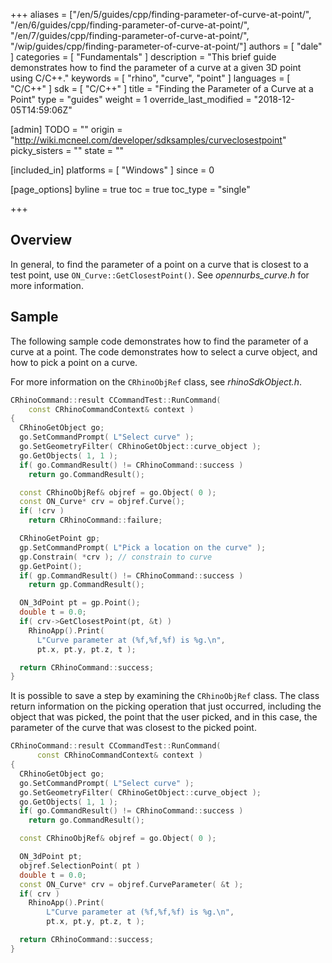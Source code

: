 +++
aliases = ["/en/5/guides/cpp/finding-parameter-of-curve-at-point/", "/en/6/guides/cpp/finding-parameter-of-curve-at-point/", "/en/7/guides/cpp/finding-parameter-of-curve-at-point/", "/wip/guides/cpp/finding-parameter-of-curve-at-point/"]
authors = [ "dale" ]
categories = [ "Fundamentals" ]
description = "This brief guide demonstrates how to find the parameter of a curve at a given 3D point using C/C++."
keywords = [ "rhino", "curve", "point" ]
languages = [ "C/C++" ]
sdk = [ "C/C++" ]
title = "Finding the Parameter of a Curve at a Point"
type = "guides"
weight = 1
override_last_modified = "2018-12-05T14:59:06Z"

[admin]
TODO = ""
origin = "http://wiki.mcneel.com/developer/sdksamples/curveclosestpoint"
picky_sisters = ""
state = ""

[included_in]
platforms = [ "Windows" ]
since = 0

[page_options]
byline = true
toc = true
toc_type = "single"

+++

 
## Overview

In general, to find the parameter of a point on a curve that is closest to a test point, use `ON_Curve::GetClosestPoint()`.  See *opennurbs_curve.h* for more information.

## Sample

The following sample code demonstrates how to find the parameter of a curve at a point.  The code demonstrates how to select a curve object, and how to pick a point on a curve.

For more information on the `CRhinoObjRef` class, see *rhinoSdkObject.h*.

```cpp
CRhinoCommand::result CCommandTest::RunCommand(
    const CRhinoCommandContext& context )
{
  CRhinoGetObject go;
  go.SetCommandPrompt( L"Select curve" );
  go.SetGeometryFilter( CRhinoGetObject::curve_object );
  go.GetObjects( 1, 1 );
  if( go.CommandResult() != CRhinoCommand::success )
    return go.CommandResult();

  const CRhinoObjRef& objref = go.Object( 0 );
  const ON_Curve* crv = objref.Curve();
  if( !crv )
    return CRhinoCommand::failure;

  CRhinoGetPoint gp;
  gp.SetCommandPrompt( L"Pick a location on the curve" );
  gp.Constrain( *crv ); // constrain to curve
  gp.GetPoint();
  if( gp.CommandResult() != CRhinoCommand::success )
    return gp.CommandResult();

  ON_3dPoint pt = gp.Point();
  double t = 0.0;
  if( crv->GetClosestPoint(pt, &t) )
    RhinoApp().Print(
      L"Curve parameter at (%f,%f,%f) is %g.\n",
      pt.x, pt.y, pt.z, t );

  return CRhinoCommand::success;
}
```

It is possible to save a step by examining the `CRhinoObjRef` class.  The class return information on the picking operation that just occurred, including the object that was picked, the point that the user picked, and in this case, the parameter of the curve that was closest to the picked point.

```cpp
CRhinoCommand::result CCommandTest::RunCommand(
      const CRhinoCommandContext& context )
{
  CRhinoGetObject go;
  go.SetCommandPrompt( L"Select curve" );
  go.SetGeometryFilter( CRhinoGetObject::curve_object );
  go.GetObjects( 1, 1 );
  if( go.CommandResult() != CRhinoCommand::success )
    return go.CommandResult();

  const CRhinoObjRef& objref = go.Object( 0 );

  ON_3dPoint pt;
  objref.SelectionPoint( pt )
  double t = 0.0;
  const ON_Curve* crv = objref.CurveParameter( &t );
  if( crv )
    RhinoApp().Print(
        L"Curve parameter at (%f,%f,%f) is %g.\n",
        pt.x, pt.y, pt.z, t );

  return CRhinoCommand::success;
}
```
